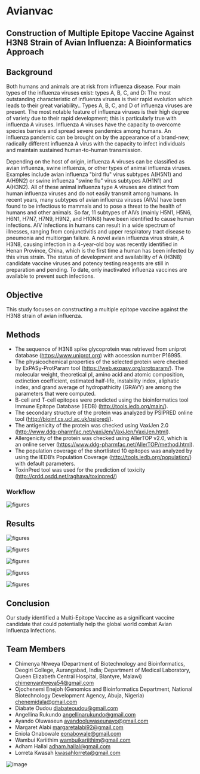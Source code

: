 # Avianvac
## Construction of Multiple Epitope Vaccine Against H3N8 Strain of Avian Influenza: A Bioinformatics Approach

## Background
Both humans and animals are at risk from influenza disease.  Four main types of the influenza viruses exist: types A, B, C, and D: The most outstanding characteristic of influenza viruses is their rapid evolution which leads to their great variability.. Types A, B, C, and D of influenza viruses are present. The most notable feature of influenza viruses is their high degree of variety due to their rapid development; this is particularly true with influenza A viruses.  Influenza A viruses have the capacity to overcome species barriers and spread severe pandemics among humans. An influenza pandemic can be brought on by the appearance of a brand-new, radically different influenza A virus with the capacity to infect individuals and maintain sustained human-to-human transmission.

Depending on the host of origin, influenza A viruses can be classified as avian influenza, swine influenza, or other types of animal influenza viruses. Examples include avian influenza "bird flu" virus subtypes A(H5N1) and A(H9N2) or swine influenza "swine flu" virus subtypes A(H1N1) and A(H3N2). All of these animal influenza type A viruses are distinct from human influenza viruses and do not easily transmit among humans. In recent years, many subtypes of avian influenza viruses (AIVs) have been found to be infectious to mammals and to pose a threat to the health of humans and other animals. So far, 11 subtypes of AIVs (mainly H5N1, H5N6, H6N1, H7N7, H7N9, H9N2, and H10N8) have been identified to cause human infections. AIV infections in humans can result in a wide spectrum of illnesses, ranging from conjunctivitis and upper respiratory tract disease to pneumonia and multiorgan failure.  A novel avian influenza virus strain, A H3N8, causing infection in a 4-year-old boy was recently identified in Henan Province, China, which is the first time a human has been infected by this virus strain.   The status of development and availability of A (H3N8) candidate vaccine viruses and potency testing reagents are still in preparation and pending. To date, only inactivated influenza vaccines are available to prevent such infections.


## Objective
This study focuses on constructing a multiple epitope vaccine against the H3N8 strain of avian influenza.

## Methods
- The sequence of H3N8 spike glycoprotein was retrieved from uniprot database (https://www.uniprot.org) with accession number P16995.
- The physicochemical properties of the selected protein were checked by ExPASy-ProtParam tool (https://web.expasy.org/protparam/). The molecular weight, theoretical pI, amino acid and atomic composition, extinction coefficient, estimated half-life, instability index, aliphatic index, and grand average of hydropathicity (GRAVY) are among the parameters that were computed.
- B-cell and T-cell epitopes were predicted using the bioinformatics tool Immune Epitope Database (IEDB) (http://tools.iedb.org/main/).
- The secondary structure of the protein was analyzed by PSIPRED online tool (http://bioinf.cs.ucl.ac.uk/psipred/).
- The antigenicity of the protein was checked using VaxiJen 2.0 (http://www.ddg-pharmfac.net/vaxiJen/VaxiJen/VaxiJen.html).
- Allergenicity of the protein was checked using AllerTOP v2.0, which is an online server (https://www.ddg-pharmfac.net/AllerTOP/method.html).
- The population coverage of the shortlisted 10 epitopes was analyzed by using the IEDB’s Population Coverage (http://tools.iedb.org/population/) with default parameters.
- ToxinPred tool was used for the prediction of toxicity (http://crdd.osdd.net/raghava/toxinpred/)

### Workflow
![figures](figures/Avian_flowchart.png)
  


## Results
![figures](figures/AA_Comp.jpg)

![figures](figures/Antigenicity.jpg) 

![figures](figures/B_Cell-epitopes.jpg)

![figures](figures/Population_Coverage.jpg)

![figures](figures/Vaccine_Candidate_Structure.jpg)


## Conclusion
Our study identified a Multi-Epitope Vaccine as a significant vaccine candidate that could potentially help the global world combat Avian Influenza Infections.


## Team Members
- Chimenya Ntweya (Department of Biotechnology and Bioinformatics, Deogiri College, Aurangabad, India; Department of Medical Laboratory, Queen Elizabeth Central Hospital, Blantyre, Malawi) chimenyantweya54@gmail.com
- Ojochenemi Enejoh (Genomics and Bioinformatics Department, National Biotechnology Development Agency, Abuja, Nigeria) chenemidala@gmail.com
- Diabate Oudou diabateoudou@gmail.com 
- Angellina Rukundo angellinarukundo@gmail.com 
- Ayando Oluwaseun ayandooluwaseunayo@gmail.com 
- Margaret Alabi margaretalabi92@gmail.com 
- Eniola Onabowale eonabowale@gmail.com 
- Wambui Kariithim wambuikariithim@gmail.com
- Adham Hallal adham.hallal@gmail.com
- Lorreta Kwasah kwasahlorreta@gmail.com



















  
![image](https://github.com/omicscodeathon/avianvac/assets/69383371/acda94d6-8f0f-4530-8c6b-626839bebb38)


